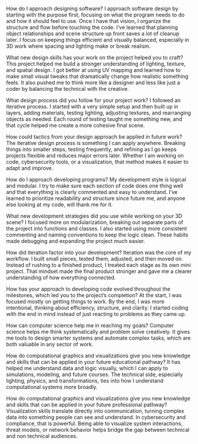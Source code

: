 How do I approach designing software?
I approach software design by starting with the purpose first, focusing on what the program needs to do and how it should feel to use. Once I have that vision, I organize the structure 
and flow before touching the code. I’ve learned that planning object relationships and scene structure up front saves a lot of cleanup later. I focus on keeping things efficient and 
visually balanced, especially in 3D work where spacing and lighting make or break realism.

What new design skills has your work on the project helped you to craft?
This project helped me build a stronger understanding of lighting, texture, and spatial design. I got better at using UV mapping and learned how to make small visual tweaks that dramatically change how realistic something feels. It also pushed me to think more like a designer and less like just a coder by balancing the technical with the creative.

What design process did you follow for your project work?
I followed an iterative process. I started with a very simple setup and then built up in layers, adding materials, testing lighting, adjusting textures, and rearranging objects as needed. Each round of testing taught me something new, and that cycle helped me create a more cohesive final scene.

How could tactics from your design approach be applied in future work?
The iterative design process is something I can apply anywhere. Breaking things into smaller steps, testing frequently, and refining as I go keeps projects flexible and reduces major errors later. Whether I am working on code, cybersecurity tools, or a visualization, that method makes it easier to adapt and improve.

How do I approach developing programs?
My development style is logical and modular. I try to make sure each section of code does one thing well and that everything is clearly commented and easy to understand. I’ve learned to prioritize readability and structure since future me, and anyone else looking at my code, will thank me for it.

What new development strategies did you use while working on your 3D scene?
I focused more on modularization, breaking out separate parts of the project into functions and classes. I also started using more consistent commenting and naming conventions to keep the logic clean. These habits made debugging and expanding the project much easier.

How did iteration factor into your development?
Iteration was the core of my workflow. I built small pieces, tested them, adjusted, and then moved on. Instead of rushing to a finished product, I treated each stage as its own mini project. That mindset made the final product stronger and gave me a clearer understanding of how everything connected.

How has your approach to developing code evolved throughout the milestones, which led you to the project’s completion?
At the start, I was focused mostly on getting things to work. By the end, I was more intentional, thinking about efficiency, structure, and clarity. I started coding with the end in mind instead of just reacting to problems as they came up.

How can computer science help me in reaching my goals?
Computer science helps me think systematically and problem solve creatively. It gives me tools to design smarter systems and automate complex tasks, which are both valuable in any sector of work.

How do computational graphics and visualizations give you new knowledge and skills that can be applied in your future educational pathway?
It has helped me understand data and logic visually, which I can apply to simulations, modeling, and future courses. The technical side, especially lighting, physics, and transformations, ties into how I understand computational systems more broadly.

How do computational graphics and visualizations give you new knowledge and skills that can be applied in your future professional pathway?
Visualization skills translate directly into communication, turning complex data into something people can see and understand. In cybersecurity and compliance, that is powerful. Being able to visualize system interactions, threat models, or network behavior helps bridge the gap between technical and non technical audiences.
